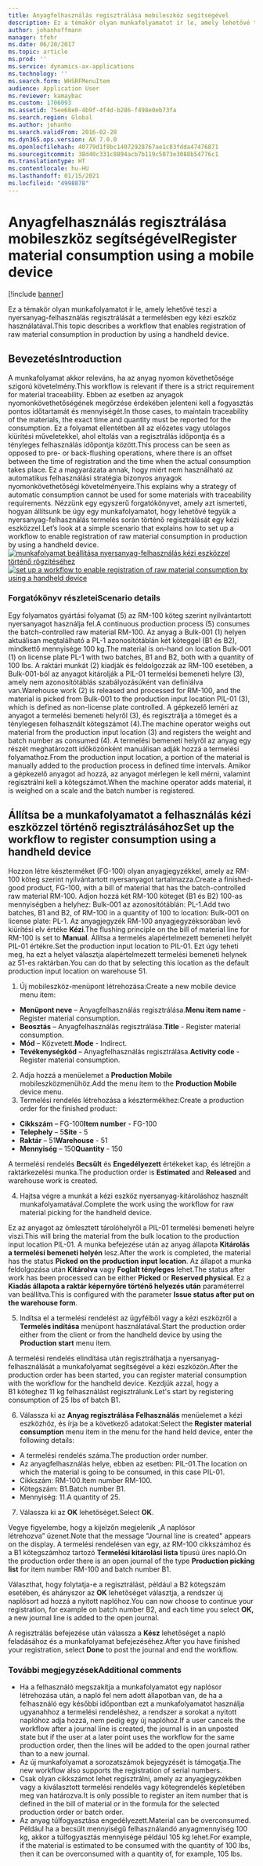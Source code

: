 ```yaml
---
title: Anyagfelhasználás regisztrálása mobileszköz segítségével
description: Ez a témakör olyan munkafolyamatot ír le, amely lehetővé teszi a nyersanyag-felhasználás regisztrálását a termelésben egy kézi eszköz használatával.
author: johanhoffmann
manager: tfehr
ms.date: 06/20/2017
ms.topic: article
ms.prod: ''
ms.service: dynamics-ax-applications
ms.technology: ''
ms.search.form: WHSRFMenuItem
audience: Application User
ms.reviewer: kamaybac
ms.custom: 1706093
ms.assetid: 75ee68e0-4b9f-4f4d-b286-f498e0eb73fa
ms.search.region: Global
ms.author: johanho
ms.search.validFrom: 2016-02-28
ms.dyn365.ops.version: AX 7.0.0
ms.openlocfilehash: 40779d1f8bc14072928767ae1c83fdda47476871
ms.sourcegitcommit: 38d40c331c8894acb7b119c5073e3088b54776c1
ms.translationtype: HT
ms.contentlocale: hu-HU
ms.lasthandoff: 01/15/2021
ms.locfileid: "4998878"
---
```

# <a name="register-material-consumption-using-a-mobile-device"></a><span data-ttu-id="39d45-103">Anyagfelhasználás regisztrálása mobileszköz segítségével</span><span class="sxs-lookup"><span data-stu-id="39d45-103">Register material consumption using a mobile device</span></span>

[!include [banner](../includes/banner.md)]

<span data-ttu-id="39d45-104">Ez a témakör olyan munkafolyamatot ír le, amely lehetővé teszi a nyersanyag-felhasználás regisztrálását a termelésben egy kézi eszköz használatával.</span><span class="sxs-lookup"><span data-stu-id="39d45-104">This topic describes a workflow that enables registration of raw material consumption in production by using a handheld device.</span></span>

<a name="introduction"></a><span data-ttu-id="39d45-105">Bevezetés</span><span class="sxs-lookup"><span data-stu-id="39d45-105">Introduction</span></span>
------------

<span data-ttu-id="39d45-106">A munkafolyamat akkor releváns, ha az anyag nyomon követhetősége szigorú követelmény.</span><span class="sxs-lookup"><span data-stu-id="39d45-106">This workflow is relevant if there is a strict requirement for material traceability.</span></span> <span data-ttu-id="39d45-107">Ebben az esetben az anyagok nyomonkövethetőségének megőrzése érdekében jelenteni kell a fogyasztás pontos időtartamát és mennyiségét.</span><span class="sxs-lookup"><span data-stu-id="39d45-107">In those cases, to maintain traceability of the materials, the exact time and quantity must be reported for the consumption.</span></span> <span data-ttu-id="39d45-108">Ez a folyamat ellentétben áll az előzetes vagy utólagos kiürítési műveletekkel, ahol eltolás van a regisztrálás időpontja és a tényleges felhasználás időpontja között.</span><span class="sxs-lookup"><span data-stu-id="39d45-108">This process can be seen as opposed to pre- or back-flushing operations, where there is an offset between the time of registration and the time when the actual consumption takes place.</span></span> <span data-ttu-id="39d45-109">Ez a magyarázata annak, hogy miért nem használható az automatikus felhasználási stratégia bizonyos anyagok nyomonkövethetőségi követelményeire.</span><span class="sxs-lookup"><span data-stu-id="39d45-109">This explains why a strategy of automatic consumption cannot be used for some materials with traceability requirements.</span></span> <span data-ttu-id="39d45-110">Nézzünk egy egyszerű forgatókönyvet, amely azt ismerteti, hogyan állítsunk be úgy egy munkafolyamatot, hogy lehetővé tegyük a nyersanyag-felhasználás termelés során történő regisztrálását egy kézi eszközzel.</span><span class="sxs-lookup"><span data-stu-id="39d45-110">Let’s look at a simple scenario that explains how to set up a workflow to enable registration of raw material consumption in production by using a handheld device.</span></span> <span data-ttu-id="39d45-111">[![munkafolyamat beállítása nyersanyag-felhasználás kézi eszközzel történő rögzítéséhez](./media/scenario3.png)](./media/scenario3.png)</span><span class="sxs-lookup"><span data-stu-id="39d45-111">[![set up a workflow to enable registration of raw material consumption by using a handheld device](./media/scenario3.png)](./media/scenario3.png)</span></span>

### <a name="scenario-details"></a><span data-ttu-id="39d45-112">Forgatókönyv részletei</span><span class="sxs-lookup"><span data-stu-id="39d45-112">Scenario details</span></span>

<span data-ttu-id="39d45-113">Egy folyamatos gyártási folyamat (5) az RM-100 köteg szerint nyilvántartott nyersanyagot használja fel.</span><span class="sxs-lookup"><span data-stu-id="39d45-113">A continuous production process (5) consumes the batch-controlled raw material RM-100.</span></span> <span data-ttu-id="39d45-114">Az anyag a Bulk-001 (1) helyen aktuálisan megtalálható a PL-1 azonosítótáblán két köteggel (B1 és B2), mindkettő mennyisége 100 kg.</span><span class="sxs-lookup"><span data-stu-id="39d45-114">The material is on-hand on location Bulk-001 (1) on license plate PL-1 with two batches, B1 and B2, both with a quantity of 100 lbs.</span></span> <span data-ttu-id="39d45-115">A raktári munkát (2) kiadják és feldolgozzák az RM-100 esetében, a Bulk-001-ból az anyagot kitárolják a PIL-01 termelési bemeneti helyre (3), amely nem azonosítótáblás szabályozásúként van definiálva van.</span><span class="sxs-lookup"><span data-stu-id="39d45-115">Warehouse work (2) is released and processed for RM-100, and the material is picked from Bulk-001 to the production input location PIL-01 (3), which is defined as non-license plate controlled.</span></span> <span data-ttu-id="39d45-116">A gépkezelő leméri az anyagot a termelési bemeneti helyről (3), és regisztrálja a tömeget és a ténylegesen felhasznált kötegszámot (4).</span><span class="sxs-lookup"><span data-stu-id="39d45-116">The machine operator weighs out material from the production input location (3) and registers the weight and batch number as consumed (4).</span></span> <span data-ttu-id="39d45-117">A termelési bemeneti helyről az anyag egy részét meghatározott időközönként manuálisan adják hozzá a termelési folyamathoz.</span><span class="sxs-lookup"><span data-stu-id="39d45-117">From the production input location, a portion of the material is manually added to the production process in defined time intervals.</span></span> <span data-ttu-id="39d45-118">Amikor a gépkezelő anyagot ad hozzá, az anyagot mérlegen le kell mérni, valamint regisztrálni kell a kötegszámot.</span><span class="sxs-lookup"><span data-stu-id="39d45-118">When the machine operator adds material, it is weighed on a scale and the batch number is registered.</span></span>

## <a name="set-up-the-workflow-to-register-consumption-using-a-handheld-device"></a><span data-ttu-id="39d45-119">Állítsa be a munkafolyamatot a felhasználás kézi eszközzel történő regisztrálásához</span><span class="sxs-lookup"><span data-stu-id="39d45-119">Set up the workflow to register consumption using a handheld device</span></span>
<span data-ttu-id="39d45-120">Hozzon létre készterméket (FG-100) olyan anyagjegyzékkel, amely az RM-100 köteg szerint nyilvántartott nyersanyagot tartalmazza.</span><span class="sxs-lookup"><span data-stu-id="39d45-120">Create a finished-good product, FG-100, with a bill of material that has the batch-controlled raw material RM-100.</span></span> <span data-ttu-id="39d45-121">Adjon hozzá két RM-100 köteget (B1 és B2) 100-as mennyiségben a helyhez: Bulk-001 az azonosítótáblán: PL-1.</span><span class="sxs-lookup"><span data-stu-id="39d45-121">Add two batches, B1 and B2, of RM-100 in a quantity of 100 to location: Bulk-001 on license plate: PL-1.</span></span> <span data-ttu-id="39d45-122">Az anyagjegyzék RM-100 anyagjegyzéksorában levő kiürítési elv értéke **Kézi**.</span><span class="sxs-lookup"><span data-stu-id="39d45-122">The flushing principle on the bill of material line for RM-100 is set to **Manual**.</span></span> <span data-ttu-id="39d45-123">Állítsa a termelés alapértelmezett bemeneti helyét PIL-01 értékre.</span><span class="sxs-lookup"><span data-stu-id="39d45-123">Set  the production input location to PIL-01.</span></span> <span data-ttu-id="39d45-124">Ezt úgy teheti meg, ha ezt a helyet választja alapértelmezett termelési bemeneti helynek az 51-es raktárban.</span><span class="sxs-lookup"><span data-stu-id="39d45-124">You can do that by selecting this location as the default production input location on warehouse 51.</span></span>

1.  <span data-ttu-id="39d45-125">Új mobileszköz-menüpont létrehozása:</span><span class="sxs-lookup"><span data-stu-id="39d45-125">Create a new mobile device menu item:</span></span> 

-    <span data-ttu-id="39d45-126">**Menüpont neve** – Anyagfelhasználás regisztrálása.</span><span class="sxs-lookup"><span data-stu-id="39d45-126">**Menu item name** - Register material consumption.</span></span> 
-    <span data-ttu-id="39d45-127">**Beosztás** – Anyagfelhasználás regisztrálása.</span><span class="sxs-lookup"><span data-stu-id="39d45-127">**Title** - Register material consumption.</span></span> 
-    <span data-ttu-id="39d45-128">**Mód** – Közvetett.</span><span class="sxs-lookup"><span data-stu-id="39d45-128">**Mode** - Indirect.</span></span> 
-    <span data-ttu-id="39d45-129">**Tevékenységkód** – Anyagfelhasználás regisztrálása.</span><span class="sxs-lookup"><span data-stu-id="39d45-129">**Activity code** - Register material consumption.</span></span>

2.  <span data-ttu-id="39d45-130">Adja hozzá a menüelemet a **Production Mobile** mobileszközmenühöz.</span><span class="sxs-lookup"><span data-stu-id="39d45-130">Add the menu item to the **Production Mobile** device menu.</span></span>
3.  <span data-ttu-id="39d45-131">Termelési rendelés létrehozása a késztermékhez:</span><span class="sxs-lookup"><span data-stu-id="39d45-131">Create a production order for the finished product:</span></span> 

-    <span data-ttu-id="39d45-132">**Cikkszám** – FG-100</span><span class="sxs-lookup"><span data-stu-id="39d45-132">**Item number** - FG-100</span></span> 
-    <span data-ttu-id="39d45-133">**Telephely** – 5</span><span class="sxs-lookup"><span data-stu-id="39d45-133">**Site** - 5</span></span> 
-    <span data-ttu-id="39d45-134">**Raktár** – 51</span><span class="sxs-lookup"><span data-stu-id="39d45-134">**Warehouse** - 51</span></span> 
-    <span data-ttu-id="39d45-135">**Mennyiség** – 150</span><span class="sxs-lookup"><span data-stu-id="39d45-135">**Quantity** - 150</span></span>

<span data-ttu-id="39d45-136">A termelési rendelés **Becsült** és **Engedélyezett** értékeket kap, és létrejön a raktárkezelési munka.</span><span class="sxs-lookup"><span data-stu-id="39d45-136">The production order is **Estimated** and **Released** and warehouse work is created.</span></span>

4.  <span data-ttu-id="39d45-137">Hajtsa végre a munkát a kézi eszköz nyersanyag-kitároláshoz használt munkafolyamatával.</span><span class="sxs-lookup"><span data-stu-id="39d45-137">Complete the work using the workflow for raw material picking for the handheld device.</span></span>

<span data-ttu-id="39d45-138">Ez az anyagot az ömlesztett tárolóhelyről a PIL-01 termelési bemeneti helyre viszi.</span><span class="sxs-lookup"><span data-stu-id="39d45-138">This will bring the material from the bulk location to the production input location PIL-01.</span></span> <span data-ttu-id="39d45-139">A munka befejezése után az anyag állapota **Kitárolás a termelési bemeneti helyén** lesz.</span><span class="sxs-lookup"><span data-stu-id="39d45-139">After the work is completed, the material has the status **Picked on the production input location**.</span></span> <span data-ttu-id="39d45-140">Az állapot a munka feldolgozása után **Kitárolva** vagy **Foglalt tényleges** lehet.</span><span class="sxs-lookup"><span data-stu-id="39d45-140">The status after work has been processed can be either **Picked** or **Reserved physical**.</span></span> <span data-ttu-id="39d45-141">Ez a **Kiadás állapota a raktár képernyőre történő helyezés után** paraméterrel van beállítva.</span><span class="sxs-lookup"><span data-stu-id="39d45-141">This is configured with the parameter **Issue status after put on the warehouse form**.</span></span>

5.  <span data-ttu-id="39d45-142">Indítsa el a termelési rendelést az ügyfélből vagy a kézi eszközről a **Termelés indítása** menüpont használatával.</span><span class="sxs-lookup"><span data-stu-id="39d45-142">Start the production order either from the client or from the handheld device by using the **Production start** menu item.</span></span>

<span data-ttu-id="39d45-143">A termelési rendelés elindítása után regisztrálhatja a nyersanyag-felhasználását a munkafolyamat segítségével a kézi eszközön.</span><span class="sxs-lookup"><span data-stu-id="39d45-143">After the production order has been started, you can register material consumption with the workflow for the handheld device.</span></span> <span data-ttu-id="39d45-144">Kezdjük azzal, hogy a B1 köteghez 11 kg felhasználást regisztrálunk.</span><span class="sxs-lookup"><span data-stu-id="39d45-144">Let's start by registering consumption of 25 lbs of batch B1.</span></span>

6.  <span data-ttu-id="39d45-145">Válassza ki az **Anyag regisztrálása** **Felhasználás** menüelemet a kézi eszközhöz, és írja be a következő adatokat:</span><span class="sxs-lookup"><span data-stu-id="39d45-145">Select the **Register material** **consumption** menu item in the menu for the hand held device, enter the following details:</span></span> 

-    <span data-ttu-id="39d45-146">A termelési rendelés száma.</span><span class="sxs-lookup"><span data-stu-id="39d45-146">The production order number.</span></span> 
-    <span data-ttu-id="39d45-147">Az anyagfelhasználás helye, ebben az esetben: PIL-01.</span><span class="sxs-lookup"><span data-stu-id="39d45-147">The location on which the material is going to be consumed, in this case PIL-01.</span></span> 
-    <span data-ttu-id="39d45-148">Cikkszám: RM-100.</span><span class="sxs-lookup"><span data-stu-id="39d45-148">Item number RM-100.</span></span> 
-    <span data-ttu-id="39d45-149">Kötegszám: B1.</span><span class="sxs-lookup"><span data-stu-id="39d45-149">Batch number B1.</span></span> 
-    <span data-ttu-id="39d45-150">Mennyiség: 11.</span><span class="sxs-lookup"><span data-stu-id="39d45-150">A quantity of 25.</span></span>

7.  <span data-ttu-id="39d45-151">Válassza ki az **OK** lehetőséget.</span><span class="sxs-lookup"><span data-stu-id="39d45-151">Select **OK**.</span></span>

<span data-ttu-id="39d45-152">Vegye figyelembe, hogy a kijelzőn megjelenik „A naplósor létrehozva” üzenet.</span><span class="sxs-lookup"><span data-stu-id="39d45-152">Note that the message "Journal line is created" appears on the display.</span></span> <span data-ttu-id="39d45-153">A termelési rendelésen van egy, az RM-100 cikkszámhoz és a B1 kötegszámhoz tartozó **Termelési kitárolási lista** típusú üres napló.</span><span class="sxs-lookup"><span data-stu-id="39d45-153">On the production order there is an open journal of the type **Production picking list** for item number RM-100 and batch number B1.</span></span> 

<span data-ttu-id="39d45-154">Választhat, hogy folytatja-e a regisztrálást, például a B2 kötegszám esetében, és ahányszor az **OK** lehetőséget választja, a rendszer új naplósort ad hozzá a nyitott naplóhoz.</span><span class="sxs-lookup"><span data-stu-id="39d45-154">You can now choose to continue your registration, for example on batch number B2, and each time you select **OK,** a new journal line is added to the open journal.</span></span> 

<span data-ttu-id="39d45-155">A regisztrálás befejezése után válassza a **Kész** lehetőséget a napló feladásához és a munkafolyamat befejezéséhez.</span><span class="sxs-lookup"><span data-stu-id="39d45-155">After you have finished your registration, select **Done** to post the journal and end the workflow.</span></span>

### <a name="additional-comments"></a><span data-ttu-id="39d45-156">További megjegyzések</span><span class="sxs-lookup"><span data-stu-id="39d45-156">Additional comments</span></span> 

-   <span data-ttu-id="39d45-157">Ha a felhasználó megszakítja a munkafolyamatot egy naplósor létrehozása után, a napló fel nem adott állapotban van, de ha a felhasználó egy későbbi időpontban ezt a munkafolyamatot használja ugyanahhoz a termelési rendeléshez, a rendszer a sorokat a nyitott naplóhoz adja hozzá, nem pedig egy új naplóhoz.</span><span class="sxs-lookup"><span data-stu-id="39d45-157">If a user cancels the workflow after a journal line is created, the journal is in an unposted state but if the user at a later point uses the workflow for the same production order, then the lines will be added to the open journal rather than to a new journal.</span></span>
-   <span data-ttu-id="39d45-158">Az új munkafolyamat a sorozatszámok bejegyzését is támogatja.</span><span class="sxs-lookup"><span data-stu-id="39d45-158">The new workflow also supports the registration of serial numbers.</span></span>
-   <span data-ttu-id="39d45-159">Csak olyan cikkszámot lehet regisztrálni, amely az anyagjegyzékben vagy a kiválasztott termelési rendelés vagy kötegrendelés képletében meg van határozva.</span><span class="sxs-lookup"><span data-stu-id="39d45-159">It is only possible to register an item number that is defined in the bill of material or in the formula for the selected production order or batch order.</span></span>
-   <span data-ttu-id="39d45-160">Az anyag túlfogyasztása engedélyezett.</span><span class="sxs-lookup"><span data-stu-id="39d45-160">Material can be overconsumed.</span></span> <span data-ttu-id="39d45-161">Például ha a becsült mennyiségű felhasználandó anyagmennyiség 100 kg, akkor a túlfogyasztás mennyisége például 105 kg lehet.</span><span class="sxs-lookup"><span data-stu-id="39d45-161">For example, if the material is estimated to be consumed with the quantity of 100 lbs, then it can be overconsumed with a quantity of, for example, 105 lbs.</span></span>


